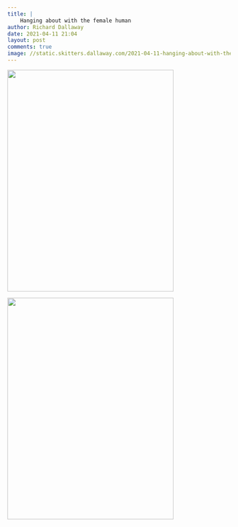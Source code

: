 ```yaml
---
title: |
    Hanging about with the female human
author: Richard Dallaway
date: 2021-04-11 21:04
layout: post
comments: true
image: //static.skitters.dallaway.com/2021-04-11-hanging-about-with-the-female-human-fullsize-0.jpeg
---
```




<a href="//static.skitters.dallaway.com/2021-04-11-hanging-about-with-the-female-human-fullsize-0.jpeg"><img src="//static.skitters.dallaway.com/2021-04-11-hanging-about-with-the-female-human-thumb-0.jpeg" width="375" height="500"></a>

<a href="//static.skitters.dallaway.com/2021-04-11-hanging-about-with-the-female-human-fullsize-1.jpeg"><img src="//static.skitters.dallaway.com/2021-04-11-hanging-about-with-the-female-human-thumb-1.jpeg" width="375" height="500"></a>

